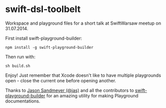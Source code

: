 swift-dsl-toolbelt
==================

Workspace and playground files for a short talk at SwiftWarsaw meetup on 31.07.2014.

First install swift-playground-builder:
    
    npm install -g swift-playground-builder

Then run with:
    
    sh build.sh

Enjoy! Just remember that Xcode doesn't like to have multiple playgrounds open - close the current one before opening another.

Thanks to [Jason Sandmeyer (@jas)](https://github.com/jas) and all the contributors to  [swift-playground-builder](https://github.com/jas/swift-playground-builder) for an amazing utility for making Playground documentations.
